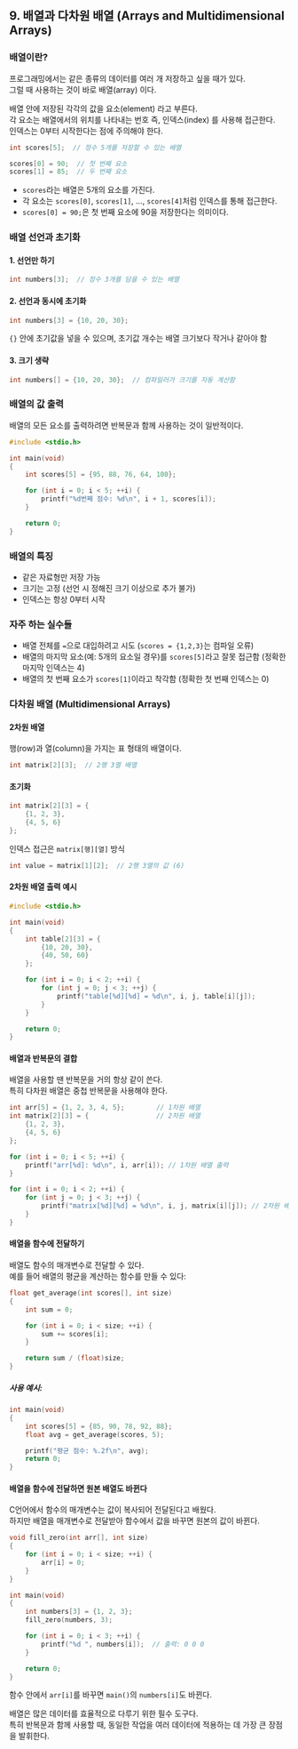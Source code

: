 ## 9. 배열과 다차원 배열 (Arrays and Multidimensional Arrays)

### 배열이란?

프로그래밍에서는 같은 종류의 데이터를 여러 개 저장하고 싶을 때가 있다.  
그럴 때 사용하는 것이 바로 배열(array) 이다.

배열 안에 저장된 각각의 값을 요소(element) 라고 부른다.  
각 요소는 배열에서의 위치를 나타내는 번호 즉, 인덱스(index) 를 사용해 접근한다.  
인덱스는 0부터 시작한다는 점에 주의해야 한다.

```c
int scores[5];  // 정수 5개를 저장할 수 있는 배열
```

```c
scores[0] = 90;  // 첫 번째 요소
scores[1] = 85;  // 두 번째 요소
```

- `scores`라는 배열은 5개의 요소를 가진다.
- 각 요소는 `scores[0]`, `scores[1]`, ..., `scores[4]`처럼 인덱스를 통해 접근한다.
- `scores[0] = 90;`은 첫 번째 요소에 90을 저장한다는 의미이다.

### 배열 선언과 초기화

#### 1. 선언만 하기

```c
int numbers[3];  // 정수 3개를 담을 수 있는 배열
```

#### 2. 선언과 동시에 초기화

```c
int numbers[3] = {10, 20, 30};
```

`{}` 안에 초기값을 넣을 수 있으며, 초기값 개수는 배열 크기보다 작거나 같아야 함

#### 3. 크기 생략

```c
int numbers[] = {10, 20, 30};  // 컴파일러가 크기를 자동 계산함
```

### 배열의 값 출력

배열의 모든 요소를 출력하려면 반복문과 함께 사용하는 것이 일반적이다.

```c
#include <stdio.h>

int main(void)
{
    int scores[5] = {95, 88, 76, 64, 100};

    for (int i = 0; i < 5; ++i) {
        printf("%d번째 점수: %d\n", i + 1, scores[i]);
    }

    return 0;
}
```

### 배열의 특징

- 같은 자료형만 저장 가능
- 크기는 고정 (선언 시 정해진 크기 이상으로 추가 불가)
- 인덱스는 항상 0부터 시작

### 자주 하는 실수들

- 배열 전체를 `=`으로 대입하려고 시도 (`scores = {1,2,3}`는 컴파일 오류)
- 배열의 마지막 요소(예: 5개의 요소일 경우)를 `scores[5]`라고 잘못 접근함 (정확한 마지막 인덱스는 4)
- 배열의 첫 번째 요소가 `scores[1]`이라고 착각함 (정확한 첫 번째 인덱스는 0)

### 다차원 배열 (Multidimensional Arrays)

#### 2차원 배열

행(row)과 열(column)을 가지는 표 형태의 배열이다.

```c
int matrix[2][3];  // 2행 3열 배열
```

#### 초기화

```c
int matrix[2][3] = {
    {1, 2, 3},
    {4, 5, 6}
};
```

인덱스 접근은 `matrix[행][열]` 방식

```c
int value = matrix[1][2];  // 2행 3열의 값 (6)
```

#### 2차원 배열 출력 예시

```c
#include <stdio.h>

int main(void)
{
    int table[2][3] = {
        {10, 20, 30},
        {40, 50, 60}
    };

    for (int i = 0; i < 2; ++i) {
        for (int j = 0; j < 3; ++j) {
            printf("table[%d][%d] = %d\n", i, j, table[i][j]);
        }
    }

    return 0;
}
```

#### 배열과 반복문의 결합

배열을 사용할 땐 반복문을 거의 항상 같이 쓴다.  
특히 다차원 배열은 중첩 반복문을 사용해야 한다.

```c
int arr[5] = {1, 2, 3, 4, 5};        // 1차원 배열
int matrix[2][3] = {                 // 2차원 배열
    {1, 2, 3}, 
    {4, 5, 6}
};  

for (int i = 0; i < 5; ++i) {
    printf("arr[%d]: %d\n", i, arr[i]); // 1차원 배열 출력
}

for (int i = 0; i < 2; ++i) {
    for (int j = 0; j < 3; ++j) {
        printf("matrix[%d][%d] = %d\n", i, j, matrix[i][j]); // 2차원 배열 출력
    }
}
```

#### 배열을 함수에 전달하기

배열도 함수의 매개변수로 전달할 수 있다.  
예를 들어 배열의 평균을 계산하는 함수를 만들 수 있다:

```c
float get_average(int scores[], int size)
{
    int sum = 0;

    for (int i = 0; i < size; ++i) {
        sum += scores[i];
    }

    return sum / (float)size;
}
```

##### 사용 예시:

```c
int main(void)
{
    int scores[5] = {85, 90, 78, 92, 88};
    float avg = get_average(scores, 5);

    printf("평균 점수: %.2f\n", avg);
    return 0;
}
```

#### 배열을 함수에 전달하면 원본 배열도 바뀐다

C언어에서 함수의 매개변수는 값이 복사되어 전달된다고 배웠다.  
하지만 배열을 매개변수로 전달받아 함수에서 값을 바꾸면 원본의 값이 바뀐다.

```c
void fill_zero(int arr[], int size)
{
    for (int i = 0; i < size; ++i) {
        arr[i] = 0;
    }
}
```

```c
int main(void)
{
    int numbers[3] = {1, 2, 3};
    fill_zero(numbers, 3);

    for (int i = 0; i < 3; ++i) {
        printf("%d ", numbers[i]);  // 출력: 0 0 0
    }

    return 0;
}
```

함수 안에서 `arr[i]`를 바꾸면 `main()`의 `numbers[i]`도 바뀐다.

배열은 많은 데이터를 효율적으로 다루기 위한 필수 도구다.  
특히 반복문과 함께 사용할 때, 동일한 작업을 여러 데이터에 적용하는 데 가장 큰 장점을 발휘한다.